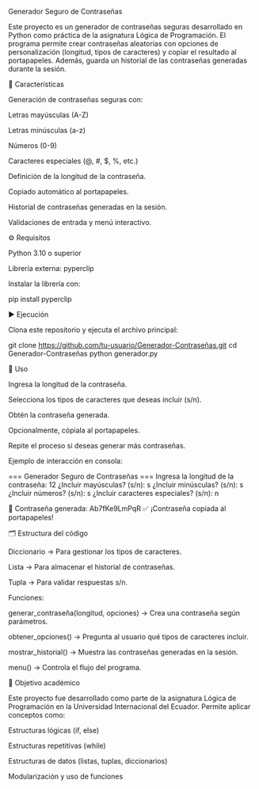 Generador Seguro de Contraseñas

Este proyecto es un generador de contraseñas seguras desarrollado en Python como práctica de la asignatura Lógica de Programación.
El programa permite crear contraseñas aleatorias con opciones de personalización (longitud, tipos de caracteres) y copiar el resultado al portapapeles.
Además, guarda un historial de las contraseñas generadas durante la sesión.

📌 Características

Generación de contraseñas seguras con:

Letras mayúsculas (A-Z)

Letras minúsculas (a-z)

Números (0-9)

Caracteres especiales (@, #, $, %, etc.)

Definición de la longitud de la contraseña.

Copiado automático al portapapeles.

Historial de contraseñas generadas en la sesión.

Validaciones de entrada y menú interactivo.

⚙️ Requisitos

Python 3.10 o superior

Librería externa: pyperclip

Instalar la librería con:

pip install pyperclip

▶️ Ejecución

Clona este repositorio y ejecuta el archivo principal:

git clone https://github.com/tu-usuario/Generador-Contraseñas.git
cd Generador-Contraseñas
python generador.py

🧩 Uso

Ingresa la longitud de la contraseña.

Selecciona los tipos de caracteres que deseas incluir (s/n).

Obtén la contraseña generada.

Opcionalmente, cópiala al portapapeles.

Repite el proceso si deseas generar más contraseñas.

Ejemplo de interacción en consola:

=== Generador Seguro de Contraseñas ===
Ingresa la longitud de la contraseña: 12
¿Incluir mayúsculas? (s/n): s
¿Incluir minúsculas? (s/n): s
¿Incluir números? (s/n): s
¿Incluir caracteres especiales? (s/n): n

🔑 Contraseña generada: Ab7fKe9LmPqR
✅ ¡Contraseña copiada al portapapeles!

🗂️ Estructura del código

Diccionario → Para gestionar los tipos de caracteres.

Lista → Para almacenar el historial de contraseñas.

Tupla → Para validar respuestas s/n.

Funciones:

generar_contraseña(longitud, opciones) → Crea una contraseña según parámetros.

obtener_opciones() → Pregunta al usuario qué tipos de caracteres incluir.

mostrar_historial() → Muestra las contraseñas generadas en la sesión.

menu() → Controla el flujo del programa.

🎯 Objetivo académico

Este proyecto fue desarrollado como parte de la asignatura Lógica de Programación en la Universidad Internacional del Ecuador.
Permite aplicar conceptos como:

Estructuras lógicas (if, else)

Estructuras repetitivas (while)

Estructuras de datos (listas, tuplas, diccionarios)

Modularización y uso de funciones



